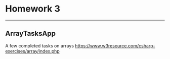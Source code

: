 # Homework 3
***
## ArrayTasksApp
A few completed tasks on arrays 
<https://www.w3resource.com/csharp-exercises/array/index.php>
